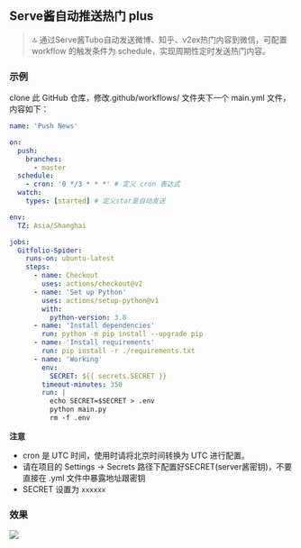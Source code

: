 ## Serve酱自动推送热门 plus

> 🔝 通过Serve酱Tubo自动发送微博、知乎、v2ex热门内容到微信，可配置 workflow 的触发条件为 schedule，实现周期性定时发送热门内容。

### 示例

clone 此 GitHub 仓库，修改.github/workflows/ 文件夹下一个 main.yml 文件，内容如下：

```yml
name: 'Push News'

on:
  push:
    branches:
      - master
  schedule:
    - cron: '0 */3 * * *' # 定义 cron 表达式
  watch:
    types: [started] # 定义star是自动发送

env:
  TZ: Asia/Shanghai

jobs:
  Gitfolio-Spider:
    runs-on: ubuntu-latest
    steps:
      - name: Checkout
        uses: actions/checkout@v2
      - name: 'Set up Python'
        uses: actions/setup-python@v1
        with:
          python-version: 3.8
      - name: 'Install dependencies'
        run: python -m pip install --upgrade pip
      - name: 'Install requirements'
        run: pip install -r ./requirements.txt
      - name: 'Working'
        env:
          SECRET: ${{ secrets.SECRET }}
        timeout-minutes: 350
        run: |
          echo SECRET=$SECRET > .env
          python main.py
          rm -f .env

```

**注意**

- cron 是 UTC 时间，使用时请将北京时间转换为 UTC 进行配置。
- 请在项目的 Settings -> Secrets 路径下配置好SECRET(server酱密钥)，不要直接在 .yml 文件中暴露地址跟密钥
- SECRET 设置为 `xxxxxx`

### 效果

![](https://cdn.jsdelivr.net/gh/wangningkai/wangningkai/assets/20200811085352.png)
